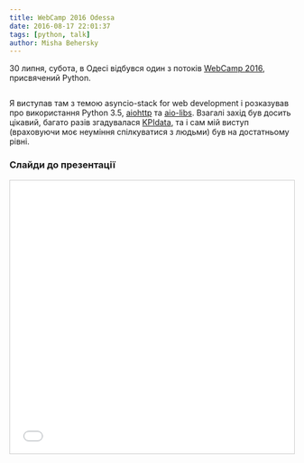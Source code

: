 ```yaml
---
title: WebCamp 2016 Odessa
date: 2016-08-17 22:01:37
tags: [python, talk]
author: Misha Behersky
---
```


<p>30 липня,&nbsp;субота, в Одесі&nbsp;відбувся один з потоків <a href="http://webcamp.in.ua/index.html" target="_blank">WebCamp 2016</a>, присвячений Python.</p>

<p><img alt="" src="/img/article/a4a6b21e150035b6b6dd6c3460c19498.jpg" /></p>

<p>Я виступав там з темою asyncio-stack for web development і розказував про використання Python 3.5,&nbsp;<a href="http://aiohttp.readthedocs.io/en/stable/" target="_blank">aiohttp</a>&nbsp;та&nbsp;<a href="https://github.com/aio-libs/" target="_blank">aio-libs</a>. Взагалі захід був досить цікавий, багато разів згадувалася <a href="http://kpidata.org" target="_blank">KPIdata</a>, та і сам мій виступ (враховуючи моє неуміння спілкуватися з людьми) був на достатньому рівні.</p>

<h3>Слайди до презентації</h3>

<iframe src="//www.slideshare.net/slideshow/embed_code/key/qrZVGslb7wJltu" width="595" height="485" frameborder="0" marginwidth="0" marginheight="0" scrolling="no" style="border:1px solid #CCC; border-width:1px; margin-bottom:5px; max-width: 100%;" allowfullscreen> </iframe>